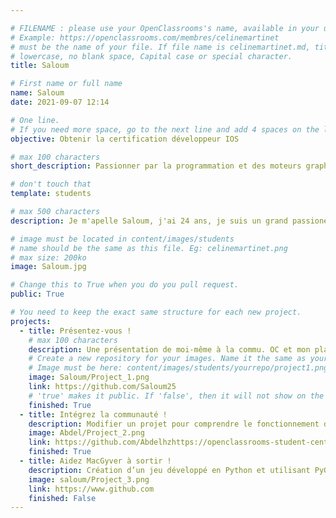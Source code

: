 ```yaml
---

# FILENAME : please use your OpenClassrooms's name, available in your url.
# Example: https://openclassrooms.com/membres/celinemartinet
# must be the name of your file. If file name is celinemartinet.md, title is celinemartinet.
# lowercase, no blank space, Capital case or special character.
title: Saloum

# First name or full name
name: Saloum
date: 2021-09-07 12:14

# One line.
# If you need more space, go to the next line and add 4 spaces on the left, as in 'description'.
objective: Obtenir la certification développeur IOS 

# max 100 characters
short_description: Passionner par la programmation et des moteurs graphique

# don't touch that
template: students

# max 500 characters
description: Je m'apelle Saloum, j'ai 24 ans, je suis un grand passioner par la programmation et du systeme d'exploitation IOS, grand fan de foot et de basket, et gameur a mes heures perdus

# image must be located in content/images/students
# name should be the same as this file. Eg: celinemartinet.png
# max size: 200ko
image: Saloum.jpg

# Change this to True when you do you pull request.
public: True

# You need to keep the exact same structure for each new project.
projects:
  - title: Présentez-vous !
    # max 100 characters
    description: Une présentation de moi-même à la commu. OC et mon planning de formation.
    # Create a new repository for your images. Name it the same as your nickname and profile picture.
    # Image must be here: content/images/students/yourrepo/project1.png
    image: Saloum/Project_1.png
    link: https://github.com/Saloum25
    # 'true' makes it public. If 'false', then it will not show on the website.
    finished: True
  - title: Intégrez la communauté !
    description: Modifier un projet pour comprendre le fonctionnement de Git, de Github et des pull requests.
    image: Abdel/Project_2.png
    link: https://github.com/Abdelhzhttps://openclassrooms-student-center.github.io/presentation/students/ratus.html
    finished: True
  - title: Aidez MacGyver à sortir !
    description: Création d’un jeu développé en Python et utilisant PyGame.
    image: saloum/Project_3.png
    link: https://www.github.com
    finished: False
---
```

